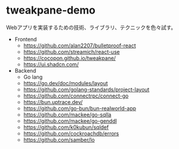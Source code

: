 # tweakpane-demo

Webアプリを実装するための技術、ライブラリ、テクニックを色々試す。

- Frontend
    - https://github.com/alan2207/bulletproof-react
    - https://github.com/streamich/react-use
    - https://cocopon.github.io/tweakpane/
    - https://ui.shadcn.com/
- Backend
    - Go lang
    - https://go.dev/doc/modules/layout
    - https://github.com/golang-standards/project-layout
    - https://github.com/connectrpc/connect-go
    - https://bun.uptrace.dev/
    - https://github.com/go-bun/bun-realworld-app
    - https://github.com/mackee/go-sqlla
    - https://github.com/mackee/go-genddl
    - https://github.com/k0kubun/sqldef
    - https://github.com/cockroachdb/errors
    - https://github.com/samber/lo